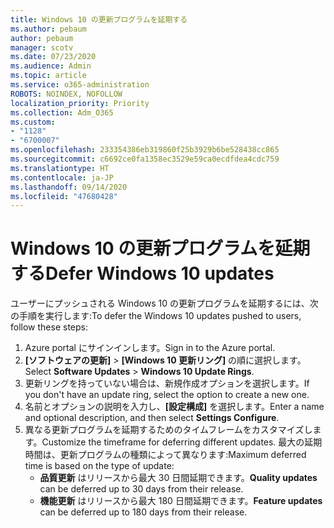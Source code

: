 ```yaml
---
title: Windows 10 の更新プログラムを延期する
ms.author: pebaum
author: pebaum
manager: scotv
ms.date: 07/23/2020
ms.audience: Admin
ms.topic: article
ms.service: o365-administration
ROBOTS: NOINDEX, NOFOLLOW
localization_priority: Priority
ms.collection: Adm_O365
ms.custom:
- "1128"
- "6700007"
ms.openlocfilehash: 233354386eb319860f25b3929b6be528438cc865
ms.sourcegitcommit: c6692ce0fa1358ec3529e59ca0ecdfdea4cdc759
ms.translationtype: HT
ms.contentlocale: ja-JP
ms.lasthandoff: 09/14/2020
ms.locfileid: "47680428"
---
```

# <a name="defer-windows-10-updates"></a><span data-ttu-id="7030a-102">Windows 10 の更新プログラムを延期する</span><span class="sxs-lookup"><span data-stu-id="7030a-102">Defer Windows 10 updates</span></span>

<span data-ttu-id="7030a-103">ユーザーにプッシュされる Windows 10 の更新プログラムを延期するには、次の手順を実行します:</span><span class="sxs-lookup"><span data-stu-id="7030a-103">To defer the Windows 10 updates pushed to users, follow these steps:</span></span>

1. <span data-ttu-id="7030a-104">Azure portal にサインインします。</span><span class="sxs-lookup"><span data-stu-id="7030a-104">Sign in to the Azure portal.</span></span>
2. <span data-ttu-id="7030a-105">**[ソフトウェアの更新]**  >  **[Windows 10 更新リング]** の順に選択します。</span><span class="sxs-lookup"><span data-stu-id="7030a-105">Select  **Software Updates**  >  **Windows 10 Update Rings**.</span></span>
3. <span data-ttu-id="7030a-106">更新リングを持っていない場合は、新規作成オプションを選択します。</span><span class="sxs-lookup"><span data-stu-id="7030a-106">If you don't have an update ring, select the option to create a new one.</span></span>
4. <span data-ttu-id="7030a-107">名前とオプションの説明を入力し、**[設定構成]** を選択します。</span><span class="sxs-lookup"><span data-stu-id="7030a-107">Enter a name and optional description, and then select  **Settings Configure**.</span></span>
5. <span data-ttu-id="7030a-108">異なる更新プログラムを延期するためのタイムフレームをカスタマイズします。</span><span class="sxs-lookup"><span data-stu-id="7030a-108">Customize the timeframe for deferring different updates.</span></span> <span data-ttu-id="7030a-109">最大の延期時間は、更新プログラムの種類によって異なります:</span><span class="sxs-lookup"><span data-stu-id="7030a-109">Maximum deferred time is based on the type of update:</span></span>
    - <span data-ttu-id="7030a-110">**品質更新** はリリースから最大 30 日間延期できます。</span><span class="sxs-lookup"><span data-stu-id="7030a-110">**Quality updates**  can be deferred up to 30 days from their release.</span></span>
    - <span data-ttu-id="7030a-111">**機能更新** はリリースから最大 180 日間延期できます。</span><span class="sxs-lookup"><span data-stu-id="7030a-111">**Feature updates**  can be deferred up to 180 days from their release.</span></span>
